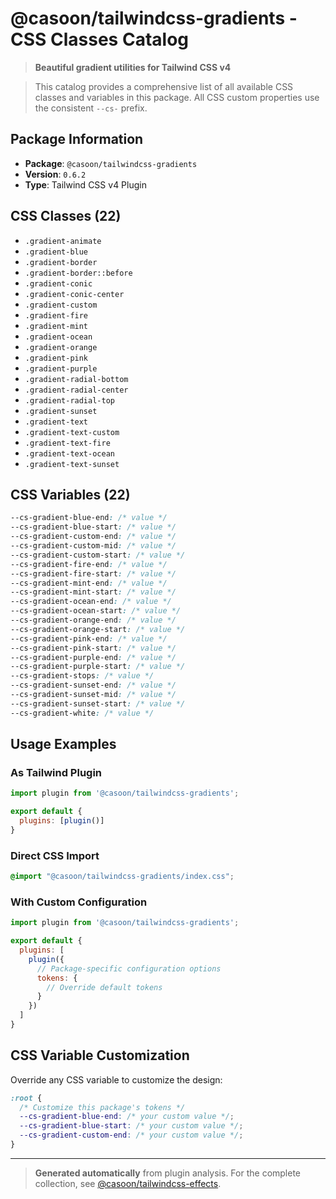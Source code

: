 # @casoon/tailwindcss-gradients - CSS Classes Catalog

> **Beautiful gradient utilities for Tailwind CSS v4**

> This catalog provides a comprehensive list of all available CSS classes and variables in this package. All CSS custom properties use the consistent `--cs-` prefix.

## Package Information

- **Package**: `@casoon/tailwindcss-gradients`
- **Version**: `0.6.2`
- **Type**: Tailwind CSS v4 Plugin

## CSS Classes (22)

- `.gradient-animate`
- `.gradient-blue`
- `.gradient-border`
- `.gradient-border::before`
- `.gradient-conic`
- `.gradient-conic-center`
- `.gradient-custom`
- `.gradient-fire`
- `.gradient-mint`
- `.gradient-ocean`
- `.gradient-orange`
- `.gradient-pink`
- `.gradient-purple`
- `.gradient-radial-bottom`
- `.gradient-radial-center`
- `.gradient-radial-top`
- `.gradient-sunset`
- `.gradient-text`
- `.gradient-text-custom`
- `.gradient-text-fire`
- `.gradient-text-ocean`
- `.gradient-text-sunset`

## CSS Variables (22)

```css
--cs-gradient-blue-end: /* value */
--cs-gradient-blue-start: /* value */
--cs-gradient-custom-end: /* value */
--cs-gradient-custom-mid: /* value */
--cs-gradient-custom-start: /* value */
--cs-gradient-fire-end: /* value */
--cs-gradient-fire-start: /* value */
--cs-gradient-mint-end: /* value */
--cs-gradient-mint-start: /* value */
--cs-gradient-ocean-end: /* value */
--cs-gradient-ocean-start: /* value */
--cs-gradient-orange-end: /* value */
--cs-gradient-orange-start: /* value */
--cs-gradient-pink-end: /* value */
--cs-gradient-pink-start: /* value */
--cs-gradient-purple-end: /* value */
--cs-gradient-purple-start: /* value */
--cs-gradient-stops: /* value */
--cs-gradient-sunset-end: /* value */
--cs-gradient-sunset-mid: /* value */
--cs-gradient-sunset-start: /* value */
--cs-gradient-white: /* value */
```

## Usage Examples

### As Tailwind Plugin
```js
import plugin from '@casoon/tailwindcss-gradients';

export default {
  plugins: [plugin()]
}
```

### Direct CSS Import
```css
@import "@casoon/tailwindcss-gradients/index.css";
```

### With Custom Configuration
```js
import plugin from '@casoon/tailwindcss-gradients';

export default {
  plugins: [
    plugin({
      // Package-specific configuration options
      tokens: {
        // Override default tokens
      }
    })
  ]
}
```

## CSS Variable Customization

Override any CSS variable to customize the design:

```css
:root {
  /* Customize this package's tokens */
  --cs-gradient-blue-end: /* your custom value */;
  --cs-gradient-blue-start: /* your custom value */;
  --cs-gradient-custom-end: /* your custom value */;
}
```

---

> **Generated automatically** from plugin analysis. For the complete collection, see [@casoon/tailwindcss-effects](https://www.npmjs.com/package/@casoon/tailwindcss-effects).
